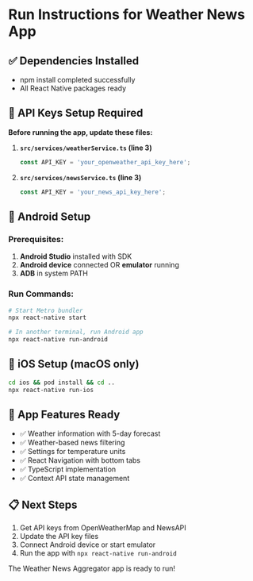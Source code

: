 # Run Instructions for Weather News App

## ✅ Dependencies Installed
- npm install completed successfully
- All React Native packages ready

## 🔑 API Keys Setup Required
**Before running the app, update these files:**

1. **`src/services/weatherService.ts` (line 3)**
   ```typescript
   const API_KEY = 'your_openweather_api_key_here';
   ```

2. **`src/services/newsService.ts` (line 3)**
   ```typescript
   const API_KEY = 'your_news_api_key_here';
   ```

## 📱 Android Setup

### Prerequisites:
1. **Android Studio** installed with SDK
2. **Android device** connected OR **emulator** running
3. **ADB** in system PATH

### Run Commands:
```bash
# Start Metro bundler
npx react-native start

# In another terminal, run Android app
npx react-native run-android
```

## 🍎 iOS Setup (macOS only)
```bash
cd ios && pod install && cd ..
npx react-native run-ios
```

## 🚀 App Features Ready
- ✅ Weather information with 5-day forecast
- ✅ Weather-based news filtering
- ✅ Settings for temperature units
- ✅ React Navigation with bottom tabs
- ✅ TypeScript implementation
- ✅ Context API state management

## 📋 Next Steps
1. Get API keys from OpenWeatherMap and NewsAPI
2. Update the API key files
3. Connect Android device or start emulator
4. Run the app with `npx react-native run-android`

The Weather News Aggregator app is ready to run!